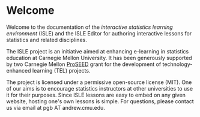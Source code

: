 # Welcome

Welcome to the documentation of the *interactive statistics learning environment* (ISLE) and the ISLE Editor for authoring interactive lessons for statistics and related disciplines.

The ISLE project is an initiative aimed at enhancing e-learning in statistics education at Carnegie Mellon University. It has been generously supported by two Carnegie Mellon [ProSEED][proseed] grant for the development of technology-enhanced learning (TEL) projects.

The project is licensed under a permissive open-source license (MIT). One of our aims is to encourage statistics instructors at other universities to use it for their purposes. Since ISLE lessons are easy to embed on any given website, hosting one's own lessons is simple. For questions, please contact us via email at pgb AT andrew.cmu.edu.

[proseed]: http://www.cmu.edu/proseed/
